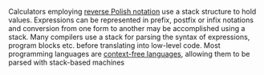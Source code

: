 
Calculators employing [reverse Polish notation](https://en.wikipedia.org/wiki/Reverse_Polish_notation "Reverse Polish notation") use a stack structure to hold values. Expressions can be represented in prefix, postfix or infix notations and conversion from one form to another may be accomplished using a stack. Many compilers use a stack for parsing the syntax of expressions, program blocks etc. before translating into low-level code. Most programming languages are [context-free languages](https://en.wikipedia.org/wiki/Context-free_grammar "Context-free grammar"), allowing them to be parsed with stack-based machines